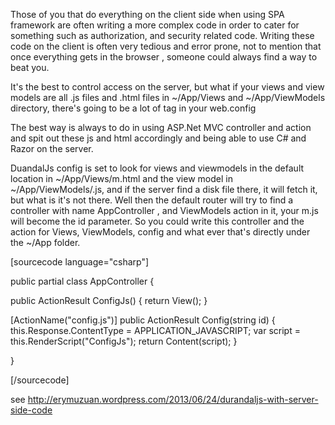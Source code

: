 
Those of you that do everything on the client side when using SPA framework are often writing a more complex code in order to cater for something such as authorization, and security related code. Writing these code on the client is often very tedious and error prone, not to mention that once everything gets in the browser , someone could always find a way to beat you.

It's the best to control access on the server, but what if your views and view models are all .js files and .html files in ~/App/Views and ~/App/ViewModels directory, there's going to be a lot of <location> tag in your web.config

The best way is always to do in using ASP.Net MVC controller and action and spit out these js and html accordingly and being able to use C# and Razor on the server.

DuandalJs config is set to look for views and viewmodels in the default location in ~/App/Views/m.html and the view model in ~/App/ViewModels/<m>.js, and if the server find a disk file there, it will fetch it, but what is it's not there. Well then the default router will try to find a controller with name AppController , and ViewModels action in it, your m.js will become the id parameter. So you could write this controller and the action for Views, ViewModels, config and what ever that's directly under the ~/App folder.


[sourcecode language="csharp"]

public partial class AppController
 {

public ActionResult ConfigJs()
 {
 return View();
 }

[ActionName("config.js")]
 public ActionResult Config(string id)
 {
 this.Response.ContentType = APPLICATION_JAVASCRIPT;
 var script = this.RenderScript("ConfigJs");
 return Content(script);
 }


 }

[/sourcecode]

see http://erymuzuan.wordpress.com/2013/06/24/durandaljs-with-server-side-code